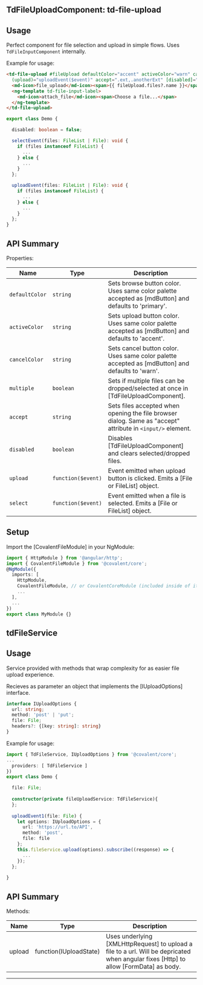 ## TdFileUploadComponent: td-file-upload

## Usage

Perfect component for file selection and upload in simple flows. Uses `TdFileInputComponent` internally.

Example for usage:

```html
<td-file-upload #fileUpload defaultColor="accent" activeColor="warn" cancelColor="primary" (select)="selectEvent($event)"
  (upload)="uploadEvent($event)" accept=".ext,.anotherExt" [disabled]="disabled" multiple>
  <md-icon>file_upload</md-icon><span>{{ fileUpload.files?.name }}</span>
  <ng-template td-file-input-label>
    <md-icon>attach_file</md-icon><span>Choose a file...</span>
  </ng-template>
</td-file-upload>
```
 
```typescript
export class Demo {

  disabled: boolean = false;

  selectEvent(files: FileList | File): void {
    if (files instanceof FileList) {
      ...
    } else {
      ...
    }
  };

  uploadEvent(files: FileList | File): void {
    if (files instanceof FileList) {
      ...
    } else {
      ...
    }
  };
} 
```

## API Summary

Properties:

| Name | Type | Description |
| --- | --- | --- |
| `defaultColor` | `string` | Sets browse button color. Uses same color palette accepted as [mdButton] and defaults to 'primary'.
| `activeColor` | `string` | Sets upload button color. Uses same color palette accepted as [mdButton] and defaults to 'accent'.
| `cancelColor` | `string` | Sets cancel button color. Uses same color palette accepted as [mdButton] and defaults to 'warn'.
| `multiple` | `boolean` | Sets if multiple files can be dropped/selected at once in [TdFileUploadComponent].
| `accept` | `string` | Sets files accepted when opening the file browser dialog. Same as "accept" attribute in `<input/>` element.
| `disabled` | `boolean` | Disables [TdFileUploadComponent] and clears selected/dropped files.
| `upload` | `function($event)` | Event emitted when upload button is clicked. Emits a [File or FileList] object.
| `select` | `function($event)` | Event emitted when a file is selected. Emits a [File or FileList] object.

## Setup

Import the [CovalentFileModule] in your NgModule:

```typescript
import { HttpModule } from '@angular/http';
import { CovalentFileModule } from '@covalent/core';
@NgModule({
  imports: [
    HttpModule,
    CovalentFileModule, // or CovalentCoreModule (included inside of it)
    ...
  ],
  ...
})
export class MyModule {}
```

## tdFileService

## Usage

Service provided with methods that wrap complexity for as easier file upload experience.

Recieves as parameter an object that implements the [IUploadOptions] interface.

```typescript
interface IUploadOptions { 
  url: string; 
  method: 'post' | 'put'; 
  file: File;
  headers?: {[key: string]: string} 
}
```

Example for usage:

```typescript
import { TdFileService, IUploadOptions } from '@covalent/core';
...
  providers: [ TdFileService ]
})
export class Demo {

  file: File;
  
  constructor(private fileUploadService: TdFileService){ 
  };
  
  uploadEvent1(file: File) {    
    let options: IUploadOptions = {
      url: 'https://url.to/API',
      method: 'post',
      file: file
    };    
    this.fileService.upload(options).subscribe((response) => {
      ...
    });
  };
  
}
```

## API Summary

Methods:

| Name | Type | Description |
| --- | --- | --- |
| upload | function(IUploadState) | Uses underlying [XMLHttpRequest] to upload a file to a url. Will be depricated when angular fixes [Http] to allow [FormData] as body.


---